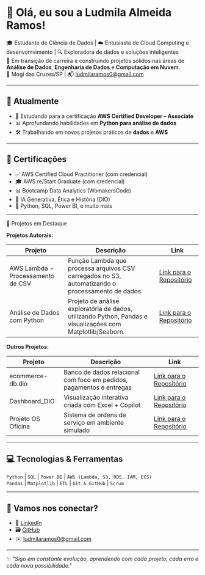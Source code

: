 
# 👋 Olá, eu sou a Ludmila Almeida Ramos!

🎓 Estudante de Ciência de Dados | ☁️ Entusiasta de Cloud Computing e desenvomvimento | 🔍 Exploradora de dados e soluções inteligentes  
🌱 Em transição de carreira e construindo projetos sólidos nas áreas de **Análise de Dados**, **Engenharia de Dados** e **Computação em Nuvem**.  
📍 Mogi das Cruzes/SP | 📬 ludmilaramos0@gmail.com

---

## 🚀 Atualmente

- 🔧 Estudando para a certificação **AWS Certified Developer – Associate**
- 📊 Aprofundando habilidades em **Python para análise de dados**
- 🛠️ Trabalhando em novos projetos práticos de **dados** e **AWS**

---

## 💼 Certificações

- ✅ AWS Certified Cloud Practitioner (com credencial)
- 🎓 AWS re/Start Graduate  (com credencial)
- 📊 Bootcamp Data Analytics (WomakersCode)
- 🤖 IA Generativa, Ética e História (DIO)
- 🧠 Python, SQL, Power BI, e muito mais

---

🧩 Projetos em Destaque

**Projetos Autorais:**

| Projeto                                    | Descrição                                                                                           | Link                                                                                      |
|--------------------------------------------|-----------------------------------------------------------------------------------------------------|-------------------------------------------------------------------------------------------|
| AWS Lambda - Processamento de CSV          | Função Lambda que processa arquivos CSV carregados no S3, automatizando o processamento de dados.   | [Link para o Repositório](https://github.com/LudmilaRamos/aws-lambda-processamento)      |
| Análise de Dados com Python                | Projeto de análise exploratória de dados, utilizando Python, Pandas e visualizações com Matplotlib/Seaborn. | [Link para o Repositório](https://github.com/LudmilaRamos/analise-dados-python)          |

**Outros Projetos:**

| Projeto                                    | Descrição                                                                                           | Link                                                                                      |
|--------------------------------------------|-----------------------------------------------------------------------------------------------------|-------------------------------------------------------------------------------------------|
| ecommerce-db.dio                           | Banco de dados relacional com foco em pedidos, pagamentos e entregas                                | [Link para o Repositório](https://github.com/LudmilaRamos/ecommerce-db.dio)              |
| Dashboard_DIO                              | Visualização interativa criada com Excel + Copilot                                                  | [Link para o Repositório](https://github.com/LudmilaRamos/Dashboard_DIO)                 |
| Projeto OS Oficina                         | Sistema de ordens de serviço em ambiente simulado                                                  | [Link para o Repositório](https://github.com/LudmilaRamos/Projeto-OS-Oficina)             |


---

## 💻 Tecnologias & Ferramentas

`Python` | `SQL` | `Power BI` | `AWS (Lambda, S3, RDS, IAM, ECS)`  
`Pandas` | `Matplotlib` | `ETL` | `Git & GitHub` | `Scrum`

---

## 🤝 Vamos nos conectar?

- 💼 [LinkedIn](https://www.linkedin.com/in/ludmila-almeida-ramos)
- 🗃️ [GitHub](https://github.com/LudmilaRamos)
- ✉️ ludmilaramos0@gmail.com

---

✨ *"Sigo em constante evolução, aprendendo com cada projeto, cada erro e cada nova possibilidade."*
